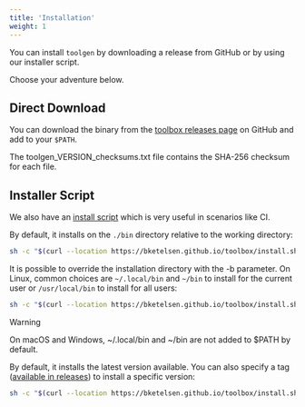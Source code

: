 ```yaml
---
title: 'Installation'
weight: 1
---
```



You can install `toolgen` by downloading a release from GitHub or by using our installer script.

Choose your adventure below.

## Direct Download

You can download the binary from the [toolbox releases page](https://github.com/bketelsen/toolbox/releases) on GitHub and add to your `$PATH`.

The toolgen_VERSION_checksums.txt file contains the SHA-256 checksum for each file.

## Installer Script

We also have an [install script](https://github.com/bketelsen/toolbox/blob/main/toolgen/install.sh) which is very useful in scenarios like CI.

By default, it installs on the `./bin` directory relative to the working directory:

```bash
sh -c "$(curl --location https://bketelsen.github.io/toolbox/install.sh)" -- -d
```

It is possible to override the installation directory with the -b parameter. On Linux, common choices are `~/.local/bin` and `~/bin` to install for the current user or `/usr/local/bin` to install for all users:

```bash
sh -c "$(curl --location https://bketelsen.github.io/toolbox/install.sh)" -- -d -b ~/.local/bin
```

> [!WARNING]
> On macOS and Windows, ~/.local/bin and ~/bin are not added to $PATH by default.

By default, it installs the latest version available. You can also specify a tag ([available in releases](https://github.com/bketelsen/toolbox/releases)) to install a specific version:

```bash
sh -c "$(curl --location https://bketelsen.github.io/toolbox/install.sh)" -- -d v0.3.1
```